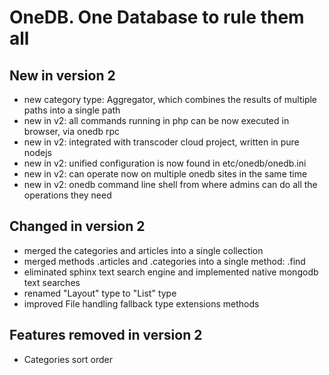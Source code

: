 # OneDB. One Database to rule them all

## New in version 2

* new category type: Aggregator, which combines the results of multiple paths into a single path
* new in v2: all commands running in php can be now executed in browser, via onedb rpc
* new in v2: integrated with transcoder cloud project, written in pure nodejs
* new in v2: unified configuration is now found in etc/onedb/onedb.ini
* new in v2: can operate now on multiple onedb sites in the same time
* new in v2: onedb command line shell from where admins can do all the operations they need

## Changed in version 2

* merged the categories and articles into a single collection
* merged methods .articles and .categories into a single method: .find
* eliminated sphinx text search engine and implemented native mongodb text searches
* renamed "Layout" type to "List" type
* improved File handling fallback type extensions methods

## Features removed in version 2

* Categories sort order